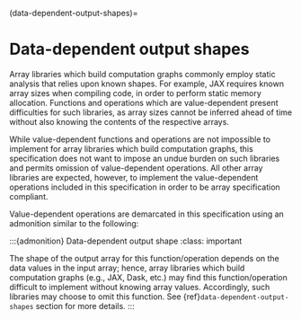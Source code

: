(data-dependent-output-shapes)=

# Data-dependent output shapes

Array libraries which build computation graphs commonly employ static analysis that relies upon known shapes. For example, JAX requires known array sizes when compiling code, in order to perform static memory allocation. Functions and operations which are value-dependent present difficulties for such libraries, as array sizes cannot be inferred ahead of time without also knowing the contents of the respective arrays.

While value-dependent functions and operations are not impossible to implement for array libraries which build computation graphs, this specification does not want to impose an undue burden on such libraries and permits omission of value-dependent operations. All other array libraries are expected, however, to implement the value-dependent operations included in this specification in order to be array specification compliant.

Value-dependent operations are demarcated in this specification using an admonition similar to the following:

:::{admonition} Data-dependent output shape
:class: important

The shape of the output array for this function/operation depends on the data values in the input array; hence, array libraries which build computation graphs (e.g., JAX, Dask, etc.) may find this function/operation difficult to implement without knowing array values. Accordingly, such libraries may choose to omit this function. See {ref}`data-dependent-output-shapes` section for more details.
:::

